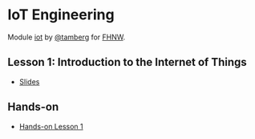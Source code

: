 # IoT Engineering
Module [iot](https://www.fhnw.ch/de/studium/module/9280188) by [@tamberg](https://twitter.com/tamberg) for [FHNW](https://www.fhnw.ch/).

## Lesson 1: Introduction to the Internet of Things
- [Slides](http://www.tamberg.org/fhnw/2023/hs/IoT01Introduction.pdf)

## Hands-on
- [Hands-on Lesson 1](../../../../fhnw-iot-work-01/blob/master/README.md)
